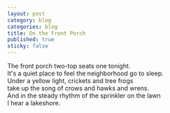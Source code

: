 ```yaml
---
layout: post
category: blog
categories: blog
title: On the Front Porch
published: true
sticky: false
---
```


The front porch two-top seats one tonight.  
It's a quiet place to feel the neighborhood go to sleep.  
Under a yellow light, crickets and tree frogs  
take up the song of crows and hawks and wrens.  
And in the steady rhythm of the sprinkler on the lawn  
I hear a lakeshore.